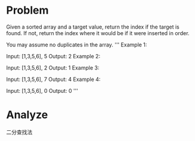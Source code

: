 # Problem
Given a sorted array and a target value, return the index if the target is found. If not, return the index where it would be if it were inserted in order.

You may assume no duplicates in the array.
'''
Example 1:

Input: [1,3,5,6], 5
Output: 2
Example 2:

Input: [1,3,5,6], 2
Output: 1
Example 3:

Input: [1,3,5,6], 7
Output: 4
Example 4:

Input: [1,3,5,6], 0
Output: 0
'''

# Analyze
二分查找法